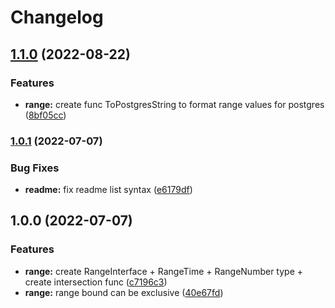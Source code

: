 # Changelog

## [1.1.0](https://www.github.com/Karnott/grange/compare/v1.0.1...v1.1.0) (2022-08-22)


### Features

* **range:** create func ToPostgresString to format range values for postgres ([8bf05cc](https://www.github.com/Karnott/grange/commit/8bf05cc9bc6a9eab75de7f0106fd2942c45995eb))

### [1.0.1](https://www.github.com/Karnott/grange/compare/v1.0.0...v1.0.1) (2022-07-07)


### Bug Fixes

* **readme:** fix readme list syntax ([e6179df](https://www.github.com/Karnott/grange/commit/e6179dfa7f1fc1a83c1757345aa307f8cab776af))

## 1.0.0 (2022-07-07)


### Features

* **range:** create RangeInterface + RangeTime + RangeNumber type + create intersection func ([c7196c3](https://www.github.com/Karnott/grange/commit/c7196c3e85839fde53879e36970b13c9dbb5f36f))
* **range:** range bound can be exclusive ([40e67fd](https://www.github.com/Karnott/grange/commit/40e67fd7921bb6d40482fea85501dcc5710feb03))
